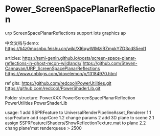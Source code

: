 # Power_ScreenSpacePlanarReflection
urp ScreenSpacePlanarReflections support lots graphics ap

中文文档与demo:
https://ti4z0mosnbo.feishu.cn/wiki/Xl6qwWIMziBZmpkYZD3cdS5enl1


articles: 
https://remi-genin.github.io/posts/screen-space-planar-reflections-in-ghost-recon-wildlands/
https://github.com/Steven-Cannavan/URP_ScreenSpacePlanarReflections
https://www.cnblogs.com/idovelemon/p/13184970.html


ref gits:
https://github.com/redcool/PowerUtilities.git
https://github.com/redcool/PowerShaderLib.git

Folder structure:
PowerXXX
    PowerScreenSpacePlanarReflection
    PowerUtilities
    PowerShaderLib


usage:
1 add SSPRFeature to UniversalRenderPipelineAsset_Renderer
    1.1 ssprFeature add ssprCore
    1.2 change params
2 add 3D plane to scene
    2.1 assign SSPRFeature/Shaders/ShowReflectionTexture.mat to plane
    2.2 chang plane'mat renderqueue > 2500